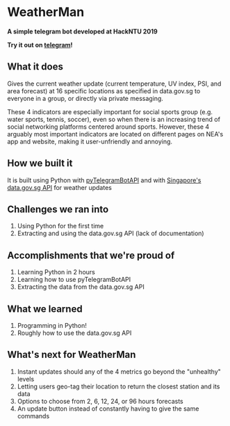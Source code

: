 # WeatherMan
<p><b>A simple telegram bot developed at HackNTU 2019</b></p>
<p><b>Try it out on <a href="https://telegram.me/SgWeatherManBot">telegram</a>!</b></p>

## What it does
Gives the current weather update (current temperature, UV index, PSI, and area forecast) at 16 specific locations as specified in data.gov.sg to everyone in a group, or directly via private messaging.
<p>These 4 indicators are especially important for social sports group (e.g. water sports, tennis, soccer), even so when there is an increasing trend of social networking platforms centered around sports. However, these 4 arguably most important indicators are located on different pages on NEA's app and website, making it user-unfriendly and annoying.</p>

## How we built it
It is built using Python with <a href="https://github.com/eternnoir/pyTelegramBotAPI">pyTelegramBotAPI</a> and with <a href="https://data.gov.sg/dataset">Singapore's data.gov.sg API</a> for weather updates

## Challenges we ran into
<ol>
<li>Using Python for the first time</li>
<li>Extracting and using the data.gov.sg API (lack of documentation)</li>
</ol>

## Accomplishments that we're proud of
<ol>
<li>Learning Python in 2 hours</li>
<li>Learning how to use pyTelegramBotAPI</li>
<li>Extracting the data from the data.gov.sg API</li>
</ol>

## What we learned
<ol>
<li>Programming in Python!</li>
<li>Roughly how to use the data.gov.sg API</li>
</ol>

## What's next for WeatherMan
<ol>
<li>Instant updates should any of the 4 metrics go beyond the "unhealthy" levels</li>
<li>Letting users geo-tag their location to return the closest station and its data</li>
<li>Options to choose from 2, 6, 12, 24, or 96 hours forecasts</li>
<li>An update button instead of constantly having to give the same commands</li>
</ol>
